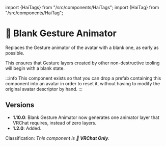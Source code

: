 ﻿import {HaiTags} from "/src/components/HaiTags";
import {HaiTag} from "/src/components/HaiTag";

# 💬 Blank Gesture Animator

<HaiTags>
<HaiTag requiresVRChat={true} />
</HaiTags>

Replaces the Gesture animator of the avatar with a blank one, as early as possible.

This ensures that Gesture layers created by other non-destructive tooling will begin with a blank state.

:::info
This component exists so that you can drop a prefab containing this component into an avatar in order to reset it,
without having to modify the original avatar descriptor by hand.
:::

## Versions

- **1.10.0**: Blank Gesture Animator now generates one animator layer that VRChat requires, instead of zero layers.
- **1.2.0**: Added.

Classification: *This component is **💬 VRChat Only**.*
